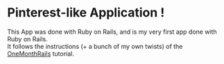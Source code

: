 # Pinterest-like Application !

This App was done with Ruby on Rails, and is my very first app done with Ruby on Rails.   
It follows the instructions (+ a bunch of my own twists) of the [OneMonthRails](https://onemonth.com/courses/one-month-rails) tutorial.  